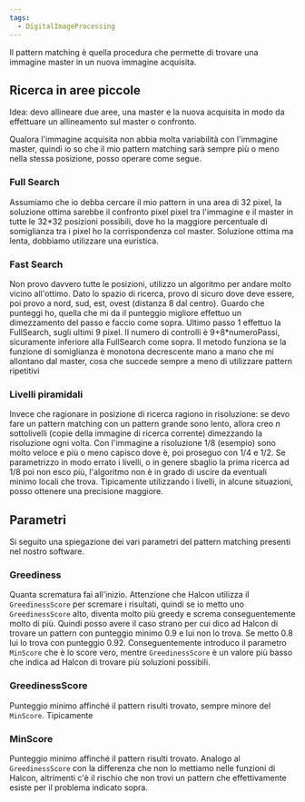 ```yaml
---
tags:
  - DigitalImageProcessing
---
```



Il pattern matching è quella procedura che permette di trovare una immagine master in un nuova immagine acquisita.

## Ricerca in aree piccole

Idea: devo allineare due aree, una master e la nuova acquisita in modo da effettuare un allineamento sul master o confronto.

Qualora l'immagine acquisita non abbia molta variabilità con l'immagine master, quindi io so che il mio pattern matching sarà sempre più o meno nella stessa posizione, posso operare come segue.

### Full Search
Assumiamo che io debba cercare il mio pattern in una area di 32 pixel, la soluzione ottima sarebbe il confronto pixel pixel tra l'immagine e il master in tutte le 32*32 posizioni possibili, dove ho la maggiore percentuale di somiglianza tra i pixel ho la corrispondenza col master. Soluzione ottima ma lenta, dobbiamo utilizzare una euristica.

### Fast Search

Non provo davvero tutte le posizioni, utilizzo un algoritmo per andare molto vicino all'ottimo.
Dato lo spazio di ricerca, provo di sicuro dove deve essere, poi provo a nord, sud, est, ovest (distanza 8 dal centro). Guardo che punteggi ho, quella che mi da il punteggio migliore effettuo un dimezzamento del passo e faccio come sopra.
Ultimo passo 1 effettuo la FullSearch, sugli ultimi 9 pixel.
Il numero di controlli è 9+8*numeroPassi, sicuramente inferiore alla FullSearch come sopra.
Il metodo funziona se la funzione di somiglianza è monotona decrescente mano a mano che mi allontano dal master, cosa che succede sempre a meno di utilizzare pattern ripetitivi

### Livelli piramidali

Invece che ragionare in posizione di ricerca ragiono in risoluzione: se devo fare un pattern matching con un pattern grande sono lento, allora creo _n_ sottolivelli (copie della immagine di ricerca corrente) dimezzando la risoluzione ogni volta.
Con l'immagine a risoluzione 1/8 (esempio) sono molto veloce e più o meno capisco dove è, poi proseguo con 1/4 e 1/2.
Se parametrizzo in modo errato i livelli, o in genere sbaglio la prima ricerca ad 1/8 poi non esco più, l'algoritmo non è in grado di uscire da eventuali minimo locali che trova.
Tipicamente utilizzando i livelli, in alcune situazioni, posso ottenere una precisione maggiore.

## Parametri
Si seguito una spiegazione dei vari parametri del pattern matching presenti nel nostro software.

### Greediness

Quanta scrematura fai all'inizio. Attenzione che Halcon utilizza il `GreedinessScore` per scremare i risultati, quindi se io metto uno `GreedinessScore` alto, diventa molto più greedy e screma conseguentemente molto di più.
Quindi posso avere il caso strano per cui dico ad Halcon di trovare un pattern con punteggio minimo 0.9 e lui non lo trova. Se metto 0.8 lui lo trova con punteggio 0.92. Conseguentemente introduco il parametro `MinScore` che è lo score vero, mentre `GreedinessScore` è un valore più basso che indica ad Halcon di trovare più soluzioni possibili.

### GreedinessScore

Punteggio minimo affinché il pattern risulti trovato, sempre minore del `MinScore`.
Tipicamente 

### MinScore

Punteggio minimo affinché il pattern risulti trovato. Analogo al `GreedinessScore` con la differenza che non lo mettiamo nelle funzioni di Halcon, altrimenti c'è il rischio che non trovi un pattern che effettivamente esiste per il problema indicato sopra.
